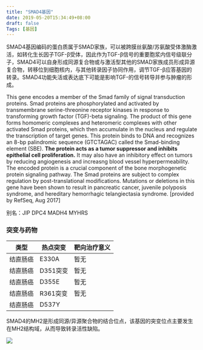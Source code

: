 ```yaml
---
title: "SMAD4基因"
date: 2019-05-20T15:34:49+08:00
draft: false
Tags: [基因]
---
```


SMAD4基因编码的蛋白质属于SMAD家族，可以被跨膜丝氨酸/苏氨酸受体激酶激活，如转化生长因子TGF-β受体，因此作为TGF-β信号的重要胞浆内信号级联分子，SMAD4可以自身形成同源复合物或与激活型其他的SMAD家族成员形成异源复合物，转移位到细胞核内，与其他转录因子协同作用，调节TGF-β应答基因的转录。SMAD4功能失活或表达底下可能是影响TGF-的信号转导并参与肿瘤的形成。

<!--more-->

This gene encodes a member of the Smad family of signal transduction proteins. Smad proteins are phosphorylated and activated by transmembrane serine-threonine receptor kinases in response to transforming growth factor (TGF)-beta signaling. The product of this gene forms homomeric complexes and heteromeric complexes with other activated Smad proteins, which then accumulate in the nucleus and regulate the transcription of target genes. This protein binds to DNA and recognizes an 8-bp palindromic sequence (GTCTAGAC) called the Smad-binding element (SBE). **The protein acts as a tumor suppressor and inhibits epithelial cell proliferation.** It may also have an inhibitory effect on tumors by reducing angiogenesis and increasng blood vessel hyperpermeability. The encoded protein is a crucial component of the bone morphogenetic protein signaling pathway. The Smad proteins are subject to complex regulation by post-translational modifications. Mutations or deletions in this gene have been shown to result in pancreatic cancer, juvenile polyposis syndrome, and hereditary hemorrhagic telangiectasia syndrome. [provided by RefSeq, Aug 2017]



别名：JIP DPC4 MADH4 MYHRS

### 突变与药物

| **类型** | **热点突变** | **靶向治疗意义** |
| -------- | ------------ | ---------------- |
| 结直肠癌 | E330A        | 暂无             |
| 结直肠癌 | D351突变     | 暂无             |
| 结直肠癌 | D355E        | 暂无             |
| 结直肠癌 | R361突变     | 暂无             |
| 结直肠癌 | D537Y        |                  |

SMAD4的MH2是形成同源/异源聚合物的结合位点，该基因的突变位点主要发生在MH2结构域，从而导致转录活性缺陷。

![](http://www.cancer123.com/d/file/genes/SMAD4/2017-01-05/b9aaf09b2892667d217f16d06ace4d3a.jpg)